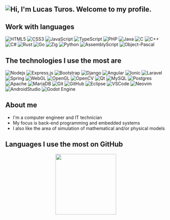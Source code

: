 ## <img src="https://readme-typing-svg.demolab.com?font=Roboto&size=24&pause=1000&color=C9D1D9&multiline=true&width=460&lines=Hi%2C+I'm+Lucas+Turos.+Welcome+to+my+profile." alt="Hi, I'm Lucas Turos. Welcome to my profile." />

## Work with languages 


![HTML5](https://img.shields.io/badge/-HTML5-E34F26?style=flat-square&logo=html5&logoColor=white)
![CSS3](https://img.shields.io/badge/-CSS3-1572B6?style=flat-square&logo=css3)
![JavaScript](https://img.shields.io/badge/-JavaScript-black?style=flat-square&logo=javascript)
![TypeScript](https://img.shields.io/badge/-TypeScript-007ACC?style=flat-square&logo=typescript&logoColor=white)
![PHP](https://img.shields.io/badge/PHP-777BB4?style=flat-square&logo=php&logoColor=white)
![Java](https://img.shields.io/badge/Java-%23ED8B00.svg?style=flat-square&logo=openjdk&logoColor=white)
![C](https://img.shields.io/badge/C-00599C?style=flat-square&logo=c&logoColor=white)
![C++](https://img.shields.io/badge/C%2B%2B-00599C?style=flat-square&logo=c%2B%2B&logoColor=white)
![C#](https://img.shields.io/badge/C%23-%23239120.svg?style=flat-square&logo=csharp&logoColor=white)
![Rust](https://img.shields.io/badge/Rust-%23000000.svg?style=flat-square&logo=rust&logoColor=white)
![Go](https://img.shields.io/badge/Go-%2300ADD8.svg?style=flat-square&logo=go&logoColor=white)
![Zig](https://img.shields.io/badge/Zig-%23F7A41D.svg?style=flat-square&logo=zig&logoColor=white)
![Python](https://img.shields.io/badge/Python-14354C?style=flat-square&logo=python&logoColor=white)
![AssemblyScript](https://img.shields.io/badge/Assembly-%23000000.svg?style=flat-square&logo=assemblyscript&logoColor=white)
![Object-Pascal](https://img.shields.io/badge/Pascal-B0CE4E?style=flat-square&logo=pascal&logoColor=white)
 
 ## The technologies I use the most are

![Nodejs](https://img.shields.io/badge/-Nodejs-339933?style=flat-square&logo=Node.js&logoColor=white)
![Express.js](https://img.shields.io/badge/express.js-%23404d59.svg?style=flat-square&logo=express&logoColor=%2361DAFB)
![Bootstrap](https://img.shields.io/badge/-Bootstrap-563D7C?style=flat-square&logo=bootstrap)
![Django](https://img.shields.io/badge/Django-092E20?style=flat-square&logo=django&logoColor=white)
![Angular](https://img.shields.io/badge/-Angular-DD0031?style=flat-square&logo=angular)
![Ionic](https://img.shields.io/badge/-Ionic-3880FF?style=flat-square&logo=ionic&logoColor=white)
![Laravel](https://img.shields.io/badge/Laravel-FF2D20?style=flat-square&logo=laravel&logoColor=white)
![Spring](https://img.shields.io/badge/Spring-%236DB33F.svg?style=flat-square&logo=spring&logoColor=white)
![WebGL](https://img.shields.io/badge/WebGL-990000?logo=webgl&logoColor=white&style=flat-square)
![OpenGL](https://img.shields.io/badge/OpenGL-%23FFFFFF.svg?style=flat-square&logo=opengl)
![OpenCV](https://img.shields.io/badge/OpenCV-%23white.svg?style=flat-square&logo=opencv&logoColor=white)
![Qt](https://img.shields.io/badge/Qt-%23217346.svg?style=flat-square&logo=Qt&logoColor=white)
![MySQL](https://img.shields.io/badge/-MySQL-4479A1?style=flat-square&logo=mysql&logoColor=white)
![Postgres](https://img.shields.io/badge/postgres-%23316192.svg?style=flat-square&logo=postgresql&logoColor=white)
![Apache](https://img.shields.io/badge/Apache-%23D42029.svg?style=flat-square&logo=apache&logoColor=white)
![MariaDB](https://img.shields.io/badge/MariaDB-003545?style=flat-square&logo=mariadb&logoColor=white)
![Git](https://img.shields.io/badge/-Git-black?style=flat-square&logo=git)
![GitHub](https://img.shields.io/badge/-GitHub-181717?style=flat-square&logo=github)
![Eclipse](https://img.shields.io/badge/-Eclipse-2C2255?style=flat-square&logo=eclipse&logoColor=white)
![VSCode](https://img.shields.io/badge/-VSCode-007ACC?style=flat-square&logo=visual-studio-code&logoColor=white)
![Neovim](https://img.shields.io/badge/NeoVim-%2357A143.svg?&style=flat-square&logo=neovim&logoColor=white)
![AndroidStudio](https://img.shields.io/badge/Android-3DDC84?style=flat-square&logo=android&logoColor=white)
![Godot Engine](https://img.shields.io/badge/Godot-%23FFFFFF.svg?style=flat-square&logo=godot-engine)

## About me
  - I'm a computer engineer and IT technician 
  - My focus is back-end programming and embedded systems
  - I also like the area of simulation of mathematical and/or physical models
   


## Languages I use the most on GitHub
<div align="center">
 <a href="https://github.com/lucasfturos">
  <img height="190em" src="https://github-readme-stats-lucasfturos.vercel.app/api/top-langs/?username=lucasfturos&layout=compact&langs_count=8&theme=dark&hide=css,html,scss,blade,shell,cmake,javascript,vue,lua,makefile"/>
 </a>
</div>
